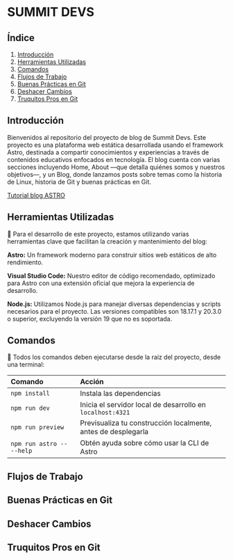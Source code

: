 # SUMMIT DEVS

## Índice

1. [Introducción](#introducción)
2. [Herramientas Utilizadas](#herramientas-utilizadas)
3. [Comandos](#comandos)
4. [Flujos de Trabajo](#flujos-de-trabajo)
5. [Buenas Prácticas en Git](#buenas-prácticas-en-git)
6. [Deshacer Cambios](#deshacer-cambios)
7. [Truquitos Pros en Git](#truquitos-pros-en-git)

## Introducción
Bienvenidos al repositorio del proyecto de blog de Summit Devs. Este proyecto es una plataforma web estática desarrollada usando el framework Astro, destinada a compartir conocimientos y experiencias a través de contenidos educativos enfocados en tecnología. El blog cuenta con varias secciones incluyendo Home, About —que detalla quiénes somos y nuestros objetivos—, y un Blog, donde lanzamos posts sobre temas como la historia de Linux, historia de Git y buenas prácticas en Git.

[Tutorial blog ASTRO](https://docs.astro.build/es/basics/project-structure/)


## Herramientas Utilizadas

🚀 Para el desarrollo de este proyecto, estamos utilizando varias herramientas clave que facilitan la creación y mantenimiento del blog:


**Astro:** Un framework moderno para construir sitios web estáticos de alto rendimiento.

**Visual Studio Code:** Nuestro editor de código recomendado, optimizado para Astro con una extensión oficial que mejora la experiencia de desarrollo.

**Node.js:** Utilizamos Node.js para manejar diversas dependencias y scripts necesarios para el proyecto. Las versiones compatibles son 18.17.1 y 20.3.0 o superior, excluyendo la versión 19 que no es soportada.


## Comandos

🧞 Todos los comandos deben ejecutarse desde la raíz del proyecto, desde una terminal:

| Comando                   | Acción                                           |
| :------------------------ | :----------------------------------------------- |
| `npm install`             | Instala las dependencias                         |
| `npm run dev`             | Inicia el servidor local de desarrollo en `localhost:4321` |
| `npm run preview`         | Previsualiza tu construcción localmente, antes de desplegarla |
| `npm run astro -- --help` | Obtén ayuda sobre cómo usar la CLI de Astro      |

## Flujos de Trabajo
## Buenas Prácticas en Git

## Deshacer Cambios
## Truquitos Pros en Git